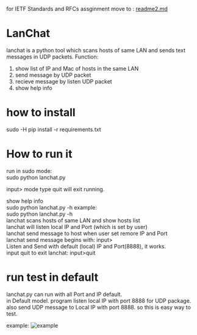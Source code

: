 for IETF Standards and RFCs assginment move to : [readme2.md](https://github.com/USF-Computer-Networking/lanchat-yousongzhang/blob/master/README2.md)

# LanChat

lanchat is a python tool which scans hosts of same LAN and sends text messages in UDP packets. 
Function:
1.  show list of IP and Mac of hosts in the same LAN 
2.  send message by UDP packet 
3.  recieve message by listen UDP packet 
4.  show help info 

# how to install

sudo -H pip install -r requirements.txt 



# How to run it
  run in sudo mode:   
  sudo python lanchat.py 
  
  input> mode type quit will exit running.  
  
  show help info  
  sudo python lanchat.py -h
  example:    
sudo python lanchat.py -h   
lanchat scans hosts of same LAN and show hosts list   
lanchat will listen local IP and Port (which is set by user)   
lanchat send message to host when user set remore IP and Port   
lanchat send message begins with: input>     
Listen and Send with default (local) IP and Port(8888), it works.    
input quit to exit lanchat: input>quit    
  
# run test in default
   lanchat.py can run with all Port and IP default.  
  in Default model. program listen local IP with port 8888 for UDP package. also send UDP message to Local IP with port 8888. 
  so this is easy way to test.  
  

  
  example: 
  ![example](http://www.99sns.com/lanchat.png)
  

  
 
  
